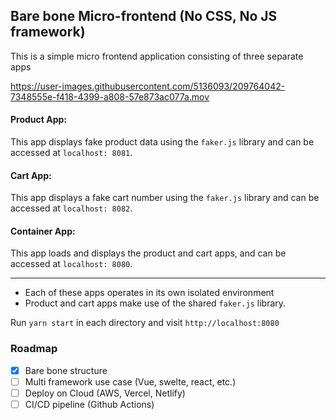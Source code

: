 ## Bare bone Micro-frontend (No CSS, No JS framework)
This is a simple micro frontend application consisting of three separate apps

https://user-images.githubusercontent.com/5136093/209764042-7348555e-f418-4399-a808-57e873ac077a.mov


#### Product App: 
This app displays fake product data using the `faker.js` library and can be accessed at `localhost: 8081`.

#### Cart App: 
This app displays a fake cart number using the `faker.js` library and can be accessed at `localhost: 8082`.

#### Container App: 
This app loads and displays the product and cart apps, and can be accessed at `localhost: 8080`.

---
- Each of these apps operates in its own isolated environment
- Product and cart apps make use of the shared `faker.js` library.

Run `yarn start` in each directory and visit `http://localhost:8080`

### Roadmap
 - [X] Bare bone structure
 - [ ] Multi framework use case (Vue, swelte, react, etc.)
 - [ ] Deploy on Cloud (AWS, Vercel, Netlify)
 - [ ] CI/CD pipeline (Github Actions)
